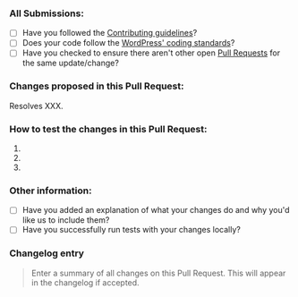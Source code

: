 ### All Submissions:

* [ ] Have you followed the [Contributing guidelines](https://github.com/strangerstudios/pmpro-member-badges/blob/dev/.github/CONTRIBUTING.md)?
* [ ] Does your code follow the [WordPress' coding standards](https://make.wordpress.org/core/handbook/best-practices/coding-standards/)?
* [ ] Have you checked to ensure there aren't other open [Pull Requests](https://github.com/strangerstudios/pmpro-member-badges/pulls/) for the same update/change?

<!-- Mark completed items with an [x] -->

<!-- You can erase any parts of this template not applicable to your Pull Request. -->

### Changes proposed in this Pull Request:

<!-- Describe the changes made to this Pull Request and the reason for such changes. -->

Resolves XXX.

### How to test the changes in this Pull Request:

1.
2.
3.

### Other information:

* [ ] Have you added an explanation of what your changes do and why you'd like us to include them?
* [ ] Have you successfully run tests with your changes locally?

<!-- Mark completed items with an [x] -->

### Changelog entry

> Enter a summary of all changes on this Pull Request. This will appear in the changelog if accepted.
